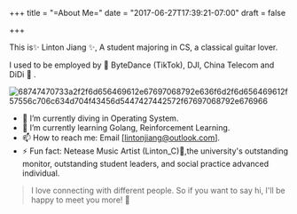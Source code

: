+++
title = "=About Me="
date = "2017-06-27T17:39:21-07:00"
draft = false

+++

This is✨ Linton Jiang ✨, A student majoring in CS, a classical guitar lover.

I used to be employed by 💼 ByteDance (TikTok), DJI, China Telecom and DiDi 💼 .

![68747470733a2f2f6d656469612e67697068792e636f6d2f6d656469612f57556c706c634d704f43456d5447427442572f67697068792e676966](https://linton-pics.oss-cn-beijing.aliyuncs.com/uPic/68747470733a2f2f6d656469612e67697068792e636f6d2f6d656469612f57556c706c634d704f43456d5447427442572f67697068792e676966.gif)

- 🔭 I’m currently diving in Operating System.
- 🌱 I’m currently learning Golang, Reinforcement Learning.
- 📫 How to reach me: Email [[lintonjiang@outlook.com]](mailto:lintonjiang@outlook.com).
- ⚡ Fun fact: Netease Music Artist (Linton_C)🎵,the university's outstanding monitor, outstanding student leaders, and social practice advanced individual.

> I love connecting with different people. So if you want to say hi, I'll be happy to meet you more! 🤗
